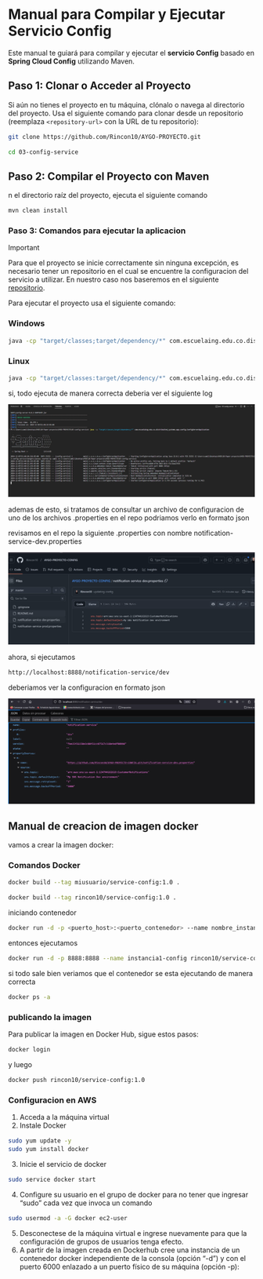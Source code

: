 # Manual para Compilar y Ejecutar  Servicio Config
Este manual te guiará para compilar y ejecutar el **servicio Config** basado en **Spring Cloud Config** utilizando Maven.


## Paso 1: Clonar o Acceder al Proyecto

Si aún no tienes el proyecto en tu máquina, clónalo o navega al directorio del proyecto. Usa el siguiente comando para clonar desde un repositorio (reemplaza `<repository-url>` con la URL de tu repositorio):

```bash
git clone https://github.com/Rincon10/AYGO-PROYECTO.git
```

```bash
cd 03-config-service
```


## Paso 2: Compilar el Proyecto con Maven

n el directorio raíz del proyecto, ejecuta el siguiente comando

```bash
mvn clean install
```

### Paso 3: Comandos para ejecutar la aplicacion

>[!IMPORTANT]
Para que el proyecto se inicie correctamente sin ninguna excepción, es necesario tener un repositorio en el cual se encuentre la configuracion del servicio a utilizar. En nuestro caso nos baseremos en el siguiente [repositorio](https://github.com/Rincon10/AYGO-PROYECTO-CONFIG).

Para ejecutar el proyecto usa el siguiente comando:

### Windows


```bash
java -cp "target/classes;target/dependency/*" com.escuelaing.edu.co.distribuited_systems.app.config.ConfigServerApplication
```

### Linux

```bash
java -cp "target/classes:target/dependency/*" com.escuelaing.edu.co.distribuited_systems.app.config.ConfigServerApplication
```

si, todo ejecuta de manera correcta deberia ver el siguiente log

![alt text](../docs/images/02-config-server/01.png)

ademas de esto, si tratamos de consultar un archivo de configuracion de uno de los archivos .properties en el repo podriamos verlo en formato json

revisamos en el repo la siguiente .properties con nombre notification-service-dev.properties

![alt text](../docs/images/02-config-server/02.png)


ahora, si ejecutamos
```bash
http://localhost:8888/notification-service/dev
```

deberiamos ver la configuracion en formato json

![alt text](../docs/images/02-config-server/03.png)


## Manual de creacion de imagen docker

vamos a crear la imagen docker:
### Comandos Docker

```bash 
docker build --tag miusuario/service-config:1.0 .
```

```bash
docker build --tag rincon10/service-config:1.0 .
```


iniciando contenedor
```bash
docker run -d -p <puerto_host>:<puerto_contenedor> --name nombre_instancia <tu_usuario_docker>/<nombre_imagen>:<versión>
```

entonces ejecutamos

```bash
docker run -d -p 8888:8888 --name instancia1-config rincon10/service-config:1.0 
```


si todo sale bien veriamos que el contenedor se esta ejecutando de manera correcta

```bash
docker ps -a
```



### publicando la imagen

Para publicar la imagen en Docker Hub, sigue estos pasos:

```bash
docker login
```

y luego

```bash
docker push rincon10/service-config:1.0
```

### Configuracion en AWS

1. Acceda a la máquina virtual
2. Instale Docker

```bash
sudo yum update -y
sudo yum install docker
```
3. Inicie el servicio de docker

```bash
sudo service docker start
```
4. Configure su usuario en el grupo de docker para no tener que ingresar “sudo” cada vez que invoca un comando

```bash
sudo usermod -a -G docker ec2-user
```

5. Desconectese de la máquina virtual e ingrese nuevamente para que la configuración de grupos de usuarios tenga efecto.
6. A partir de la imagen creada en Dockerhub cree una instancia de un contenedor docker independiente de la consola (opción “-d”) y con el puerto 6000 enlazado a un puerto físico de su máquina (opción -p):



